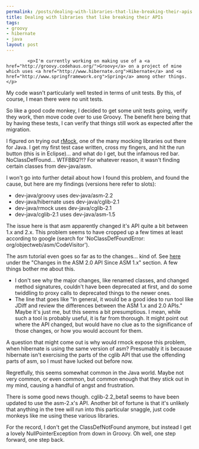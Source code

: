 ```yaml
--- 
permalink: /posts/dealing-with-libraries-that-like-breaking-their-apis.html
title: Dealing with libraries that like breaking their APIs
tags: 
- groovy
- hibernate
- java
layout: post
---
```


			<p>I'm currently working on making use of a <a href="http://groovy.codehaus.org/">Groovy</a> on a project of mine which uses <a href="http://www.hibernate.org">Hibernate</a> and <a href="http://www.springframework.org">Spring</a> among other things.</p>

<p>My code wasn't particularly well tested in terms of unit tests. By this, of course, I mean there were no unit tests.</p>

<p>So like a good code monkey, I decided to get some unit tests going, verify they work, then move code over to use Groovy. The benefit here being that by having these tests, I can verify that things still work as expected after the migration.</p>

<p>I figured on trying out <a href="http://rmock.sourceforge.net">rMock</a>, one of the many mocking libraries out there for Java. I get my first test case written, cross my fingers, and hit the run button (this is in Eclipse)... and what do I get, but the infamous red bar. NoClassDefFound... WTFBBQ?!? For whatever reason, it wasn't finding certain classes from dev-java/asm.</p>

<p>I won't go into further detail about how I found this problem, and found the cause, but here are my findings (versions here refer to slots):</p>

<ul>
<li>dev-java/groovy uses dev-java/asm-2.2</li>
<li>dev-java/hibernate uses dev-java/cglib-2.1</li>
<li>dev-java/rmock uses dev-java/cglib-2.1</li>
<li>dev-java/cglib-2.1 uses dev-java/asm-1.5</li></ul>

<p>The issue here is that asm apparently changed it's API quite a bit between 1.x and 2.x. This problem seems to have cropped up a few times at least according to google (search for 'NoClassDefFoundError: org/objectweb/asm/CodeVisitor').</p>

<p>The asm tutorial even goes so far as to the changes... kind of. See <a href="http://asm.objectweb.org/doc/tutorial-asm-2.0.html">here</a> under the "Changes in the ASM 2.0 API Since ASM 1.x" section. A few things bother me about this.
</p><ul>
<li>I don't see why the major changes, like renamed classes, and changed method signatures, couldn't have been deprecated at first, and do some twiddling to proxy calls to deprecated things to the newer ones.</li>
<li>The line that goes like "In general, it would be a good idea to run tool like JDiff and review the differences between the ASM 1.x and 2.0 APIs." Maybe it's just me, but this seems a bit presumptious. I mean, while such a tool is probably useful, it is far from thorough. It might point out where the API changed, but would have no clue as to the significance of those changes, or how you would account for them.</li></ul>

<p>A question that might come out is why would rmock expose this problem, when hibernate is using the same version of asm? Presumably it is because hibernate isn't exercising the parts of the cglib API that use the offending parts of asm, so I must have lucked out before now.</p>

<p>Regretfully, this seems somewhat common in the Java world. Maybe not very common, or even common, but common enough that they stick out in my mind, causing a handful of angst and frustration.</p>

<p>There is some good news though. cglib-2.2_beta1 seems to have been updated to use the asm-2.x's API. Another bit of fortune is that it's unlikely that anything in the tree will run into this particular snaggle, just code monkeys like me using these various libraries.</p>

<p>For the record, I don't get the ClassDefNotFound anymore, but instead I get a lovely NullPointerException from down in Groovy. Oh well, one step forward, one step back.</p>					